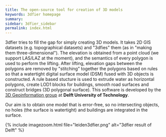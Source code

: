 ```yaml
---
title: The open-source tool for creation of 3D models
keywords: 3dfier homepage
summary: 
sidebar: 3dfier_sidebar
permalink: index.html
---
```


3dfier tries to fill the gap for simply creating 3D models. It takes 2D GIS datasets (e.g. topographical datasets) and "3dfies" them (as in "making them three-dimensional"). The elevation is obtained from a point cloud (we support LAS/LAZ at the moment), and the semantics of every polygon is used to perform the lifting. After lifting, elevation gaps between the polygons are removed by "stitching" together the polygons based on rules so that a watertight digital surface model (DSM) fused with 3D objects is constructed. A rule based stucture is used to extrude water as horizontal polygons, create LOD1 blocks for buildings, smooth road surfaces and construct bridges (3D polygonal surface). This software is developed by the [3D Geoinformation group](https://3d.bk.tudelft.nl) at **Delft University of Technology**.

Our aim is to obtain one model that is error-free, so no intersecting objects, no holes (the surface is watertight) and buildings are integrated in the surface.

{% include imagezoom.html file="leiden3dfier.png" alt="3dfier result of Delft" %}